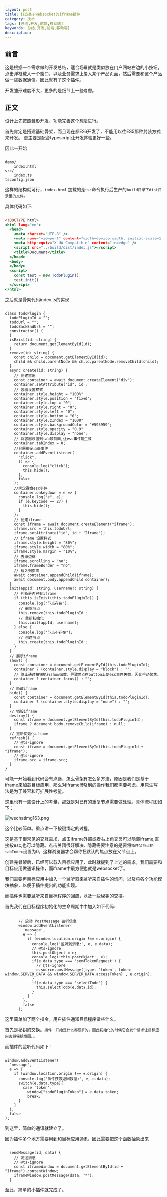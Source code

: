 ```yaml
---
layout: post
title: 打造基于websocket的iframe插件
category: 技术
tags: [总结,开发,前端,移动端]
keywords: 总结,开发,前端,移动端]
description: 
---
```


## 前言
这是根据一个需求做的开发总结，适合场景就是类似放在门户网站右边的小按钮，点击弹框载入一个窗口，以及业务需求上接入某个产品页面，然后需要和这个产品做一些数据通信。因此就有了这个插件。

开发雏形难度不大，更多的是细节上一些考虑。

## 正文

设计上先按照雏形开发，功能完善这个想法进行。

首先肯定是搭建基础骨架，而且现在都ES6开发了，不能用以往ES5那种封装方式来开发。
更主要是配合typescript让开发体验更好一些。

因此一开始

```

demo/
    index.html
src/
    index.ts
tsconfig.json

```

这样的结构就可行，`index.html` 加载的是`tsc`命令执行后生产的`build目录下dist目录里的文件`。

具体代码如下:

```index.html

<!DOCTYPE html>
<html lang="en">
  <head>
    <meta charset="UTF-8" />
    <meta name="viewport" content="width=device-width, initial-scale=1.0" />
    <meta http-equiv="X-UA-Compatible" content="ie=edge" />
    <script src="../build/dist/index.js"></script>
    <title>Document</title>
  </head>
  <body>
  </body>
  <script>
    const test = new TodoPlugin();
    test.init()
  </script>
</html>

```

之后就是骨架代码index.ts的实现



```

class TodoPlugin {
  todoPluginId = "";
  todoUrl = "";
  todoBackEndUrl = "";
  constructor() {
  }
  isExist(id: string) {
    return document.getElementById(id);
  }
  remove(id: string) {
    const child = document.getElementById(id);
    child && child.parentNode && child.parentNode.removeChild(child);
  }
  async create(id: string) {
    // 创建容器
    const container = await document.createElement("div");
    container.setAttribute("id", id);
    // 容器设置样式
    container.style.height = "100%";
    container.style.position = "fixed";
    container.style.top = "0";
    container.style.right = "0";
    container.style.left = "0";
    container.style.bottom = "0";
    container.style.zIndex = "1000";
    container.style.backgroundColor = "#595959";
    container.style.opacity = "0.9";
    container.style.display = "none";
    // 将容器设置到tab最前面,让esc事件能生效
    container.tabIndex = 0;
    //容器绑定点击事件
    container.addEventListener(
      "click",
      () => {
        console.log("click");
        this.hide();
      },
      false
    );
    //绑定键盘esc事件
    container.onkeydown = e => {
      console.log("e", e);
      if (e.keyCode == 27) {
        this.hide();
      }
    };
    // 创建iframe
    const iframe = await document.createElement("iframe");
    iframe.src = this.todoUrl;
    iframe.setAttribute("id", id + "Iframe");
    // iframe 设置样式
    iframe.style.height = "80%";
    iframe.style.width = "80%";
    iframe.style.margin = "10%";
    // 去掉边框
    iframe.scrolling = "no";
    iframe.frameBorder = "no";
    // 载入到页面
    await container.appendChild(iframe);
    await document.body.appendChild(container);
  }
  init(appId: string, username?: string) {
    // 判断是否已有iframe
    if (this.isExist(this.todoPluginId)) {
      console.log("节点存在");
      // 删除节点
      this.remove(this.todoPluginId);
      // 重新初始化
      this.init(appId, username);
    } else {
      console.log("节点不存在");
      // 创建节点
      this.create(this.todoPluginId);
    }
  }
  // 展示iframe
  show() {
    const container = document.getElementById(this.todoPluginId);
    container ? (container.style.display = "block") : "";
    // 防止通过按钮执行show函数，导致焦点在button上使esc事件失效，因此手动聚焦。
    container ? container.focus() : "";
  }
  // 隐藏iframe
  hide() {
    const container = document.getElementById(this.todoPluginId);
    container ? (container.style.display = "none") : "";
  }
  // 销毁iframe
  destroy() {
    const iframe = document.getElementById(this.todoPluginId);
    iframe ? document.body.removeChild(iframe) : null;
  }
  // 重新初始化iframe
  refresh() {
    // @ts-ignore
    const iframe = document.getElementById(this.todoPluginId + "Iframe");
    // @ts-ignore
    iframe.src = iframe.src;
  }
}

```

可能一开始看到代码会有点迷，怎么骨架有怎么多方法，原因是我们是基于iframe来加载目标应用，那么对iframe涉及到的操作我们都需要考虑。用原生写法是为了兼容和可扩展性考量。

这里也有一些设计上的考量，那就是对已有的重复节点需要做处理。具体流程图如下：

![wechatimg163.png](http://img.haoqiao.me/blogwechatimg163.png)

这个比较简单。重点讲一下按键绑定的过程。

这是基于很常见的交互需求，点击iframe外部或者右上角叉叉可以隐藏iframe,直接按esc,也可以隐藏。点击关闭很好解决，隐藏需要注意的是要将`插件父节点的tabIndex`设置为0，这样浏览器才会帮你把默认的焦点放在父节点上。

创建完骨架后，已经可以载入目标应用了，此时就提到了上述的需求，我们需要和目标应用做通讯操作，而iframe中最方便也就是websocket了。

我们需要再目标应用中加入一个监听器来监听来自插件的询问，以及将各个功能模块抽象，以便于插件提出的功能实现。

而插件也需要监听来自目标程序的回应，以及一些秘钥的交换。

首先我们在目标程序初始化的生命周期中中加入如下代码:

```

      // 启动 PostMessage 监听信息
      window.addEventListener(
        'message',
        e => {
          if (window.location.origin !== e.origin) {
            console.log('监听到消息:', e, e.data);
            // @ts-ignore
            this.postObject = e;
            console.log('this.postObject', e);
            if(e.data.type === 'sendTokenRequest') {
              // @ts-ignore
              e.source.postMessage({type: 'token', token: window.SERVER_DATA && window.SERVER_DATA.accessToken} , e.origin);
            }
            if(e.data.type === 'selectTodo') {
              this.selectTodo(e.data.id);
            }
          }
        },
        false
      );

```

这里简单加了两个指令，用户插件通知目标程序做些什么。

首先是秘钥的交换。`插件一开始是什么都没有的，因此初始化的时候它会发个请求让目标应用去将秘钥发回。`。

而插件的监听代码如下：


```

window.addEventListener(
  "message",
  e => {
    if (window.location.origin !== e.origin) {
      console.log("插件获取返回数据:", e, e.data);
      switch(e.data.type){
        case 'token': 
          window["todoPluginToken"] = e.data.token;
          break;
      }
    }
  },
  false
);

```

到这里，简单的通讯就建立了。

因为插件多个地方需要用到和目标应用通讯，因此需要把这个函数抽象出来

```

  sendMessage(id, data) {
    // 发送消息
    // @ts-ignore
    const iframeWindow = document.getElementById(id + "Iframe").contentWindow;
    iframeWindow.postMessage(data, "*");
  }

```

至此，简单的小插件就完成了。


